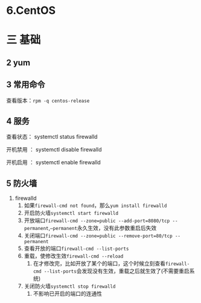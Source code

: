 # 6.CentOS

# 三 基础
## 2 yum

## 3 常用命令
查看版本：`rpm -q centos-release`

## 4 服务
查看状态： systemctl status firewalld

开机禁用 ： systemctl disable firewalld

开机启用 ： systemctl enable firewalld


## 5 防火墙
1. firewalld
    1. 如果`firewall-cmd not found`，那么`yum install firewalld`
    2. 开启防火墙`systemctl start firewalld`
    2. 开放端口`firewall-cmd --zone=public --add-port=8080/tcp --permanent`,`–permanent`永久生效，没有此参数重启后失效
    4. 关闭端口`firewall-cmd --zone=public --remove-port=80/tcp --permanent`
    3. 查看开放的端口`firewall-cmd --list-ports`
    2. 重载，使修改生效`firewall-cmd --reload`
        1. 在才修改完，比如开放了某个的端口，这个时候立刻查看`firewall-cmd --list-ports`会发现没有生效，重载之后就生效了(不需要重启系统)
    4. 关闭防火墙`systemctl stop firewalld`
        1. 不影响已开启的端口的连通性